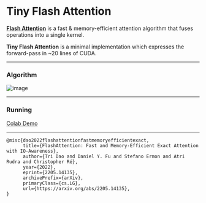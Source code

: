 # Tiny Flash Attention

**[Flash Attention](https://github.com/Dao-AILab/flash-attention)** is a fast & memory-efficient attention algorithm that fuses operations into a single kernel. 

**Tiny Flash Attention** is a minimal implementation which expresses the forward-pass in ~20 lines of CUDA.

---

### Algorithm

![image](https://github.com/user-attachments/assets/43ef0742-fbdd-49d5-86ea-c3ef2172772d)

---

### Running

[Colab Demo](https://colab.research.google.com/drive/1qgFiS23-pCNx7MiHt5-Xycm-GdlBJ52R#scrollTo=zn9U4xkHiWzI)

---

```
@misc{dao2022flashattentionfastmemoryefficientexact,
      title={FlashAttention: Fast and Memory-Efficient Exact Attention with IO-Awareness}, 
      author={Tri Dao and Daniel Y. Fu and Stefano Ermon and Atri Rudra and Christopher Ré},
      year={2022},
      eprint={2205.14135},
      archivePrefix={arXiv},
      primaryClass={cs.LG},
      url={https://arxiv.org/abs/2205.14135}, 
}
```
